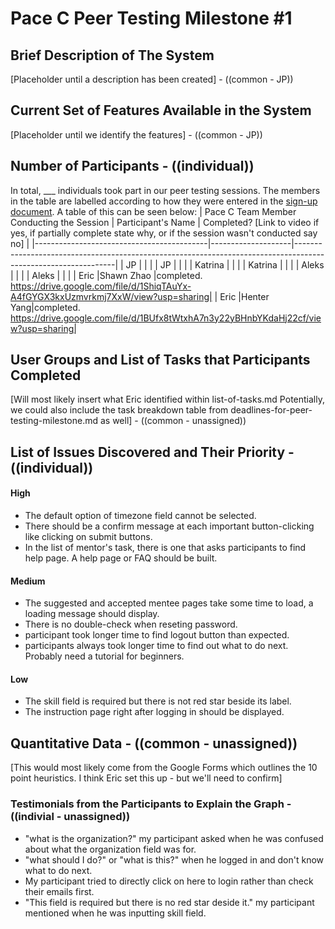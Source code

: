 # Pace C Peer Testing Milestone #1

## Brief Description of The System
[Placeholder until a description has been created] - ((common - JP))

## Current Set of Features Available in the System
[Placeholder until we identify the features] - ((common - JP))

## Number of Participants  - ((individual))
In total, \_\_\_ individuals took part in our peer testing sessions. The members in the table are labelled according to how they were entered in the [sign-up document](https://docs.google.com/spreadsheets/d/1hl-bVGtlN1JMaNCbpx4tqgj7R5T_lkqo-KdooR9Aevk/edit#gid=1784474127). A table of this can be seen below:
| Pace C Team Member Conducting the Session | Participant's Name | Completed? [Link to video if yes, if partially complete state why, or if the session wasn't conducted say no] |
|-------------------------------------------|--------------------|---------------------------------------------------------------------------------------------------------------|
| JP | | |
| JP | | |
| Katrina | | |
| Katrina | | |
| Aleks | | |
| Aleks | | |
| Eric |Shawn Zhao |completed. https://drive.google.com/file/d/1ShiqTAuYx-A4fGYGX3kxUzmvrkmj7XxW/view?usp=sharing|
| Eric |Henter Yang|completed. https://drive.google.com/file/d/1BUfx8tWtxhA7n3y22yBHnbYKdaHj22cf/view?usp=sharing|

## User Groups and List of Tasks that Participants Completed

[Will most likely insert what Eric identified within list-of-tasks.md Potentially, we could also include the task breakdown table from deadlines-for-peer-testing-milestone.md as well] - ((common - unassigned))

## List of Issues Discovered and Their Priority - ((individual))

#### High

- The default option of timezone field cannot be selected.
- There should be a confirm message at each important button-clicking like clicking on submit buttons.
- In the list of mentor's task, there is one that asks participants to find help page. A help page or FAQ should be built.

#### Medium

- The suggested and accepted mentee pages take some time to load, a loading message should display.
- There is no double-check when reseting password.
- participant took longer time to find logout button than expected.
- participants always took longer time to find out what to do next. Probably need a tutorial for beginners.

#### Low

- The skill field is required but there is not red star beside its label.
- The instruction page right after logging in should be displayed. 


## Quantitative Data - ((common - unassigned))
[This would most likely come from the Google Forms which outlines the 10 point heuristics. I think Eric set this up - but we'll need to confirm]

### Testimonials from the Participants to Explain the Graph - ((indivial - unassigned))
- "what is the organization?" my participant asked when he was confused about what the organization field was for.
- "what should I do?" or "what is this?" when he logged in and don't know what to do next.
- My participant tried to directly click on here to login rather than check their emails first.
- "This field is required but there is no red star deside it." my participant mentioned when he was inputting skill field.
